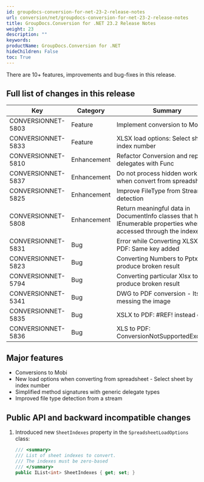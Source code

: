 ```yaml
---
id: groupdocs-conversion-for-net-23-2-release-notes
url: conversion/net/groupdocs-conversion-for-net-23-2-release-notes
title: GroupDocs.Conversion for .NET 23.2 Release Notes
weight: 23
description: ""
keywords: 
productName: GroupDocs.Conversion for .NET
hideChildren: False
toc: True
---
```


There are 10+ features, improvements and bug-fixes in this release.

## Full list of changes in this release

| Key | Category | Summary |
| --- | --- | --- |
| CONVERSIONNET-5803 | Feature | Implement conversion to Mobi |
| CONVERSIONNET-5833 | Feature | XLSX load options: Select sheet by index number|
| CONVERSIONNET-5810 | Enhancement | Refactor Conversion and replace delegates with Func<T> |
| CONVERSIONNET-5837 | Enhancement | Do not process hidden worksheets when convert from spreadsheet |
| CONVERSIONNET-5825 | Enhancement | Improve FileType from Stream detection |
| CONVERSIONNET-5808 | Enhancement | Return meaningful data in DocumentInfo classes that have IEnumerable properties when accessed through the indexer |
| CONVERSIONNET-5831 | Bug | Error while Converting XLSX to PDF: Same key added |
| CONVERSIONNET-5823 | Bug | Converting Numbers to Pptx produce broken result |
| CONVERSIONNET-5794 | Bug | Converting particular Xlsx to Pptx produce broken result |
| CONVERSIONNET-5341 | Bug | DWG to PDF conversion - Its messing the image |
| CONVERSIONNET-5835 | Bug | XSLX to PDF: #REF! instead of 0 |
| CONVERSIONNET-5836 | Bug | XLS to PDF: ConversionNotSupportedException |


## Major features

* Conversions to Mobi
* New load options when converting from spreadsheet - Select sheet by index number
* Simplified method signatures with generic delegate types
* Improved file type detection from a stream

## Public API and backward incompatible changes

1.  Introduced new `SheetIndexes` property in the `SpreadsheetLoadOptions` class:
    
    ```csharp
    /// <summary>
    /// List of sheet indexes to convert.
    /// The indexes must be zero-based
    /// </summary>
    public IList<int> SheetIndexes { get; set; }
    ```
